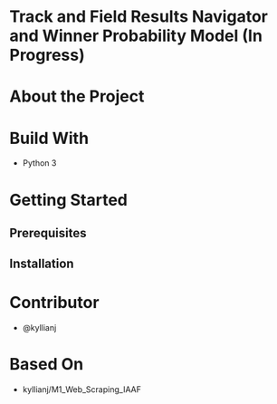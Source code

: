 # Track and Field Results Navigator and Winner Probability Model (In Progress)

# About the Project

# Build With 

- Python 3

# Getting Started

## Prerequisites

## Installation

# Contributor

- @kyllianj

# Based On 

- kyllianj/M1_Web_Scraping_IAAF 
